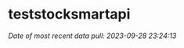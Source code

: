 
<!-- README.md is generated from README.Rmd. Please edit that file -->

# teststocksmartapi

*Date of most recent data pull: 2023-09-28 23:24:13*
